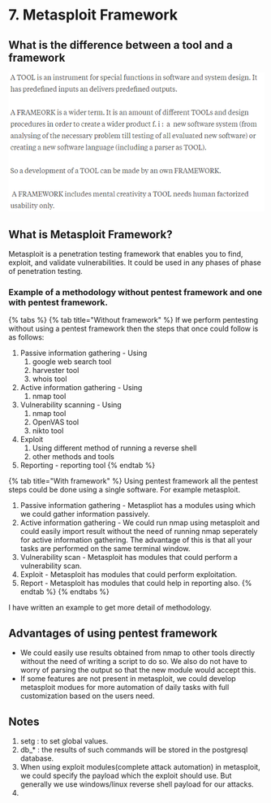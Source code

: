 # 7. Metasploit Framework

## What is the difference between a **tool** and a **framework**

![](../../.gitbook/assets/image-66.png)

## What is Metasploit Framework?

Metasploit is a penetration testing framework that enables you to find, exploit, and validate vulnerabilities. It could be used in any phases of phase of penetration testing.

### Example of a methodology without pentest framework and one with pentest framework.

{% tabs %}
{% tab title="Without framework" %}
If we perform pentesting without using a pentest framework then the steps that once could follow is as follows:

1. Passive information gathering - Using 
   1. google web search tool
   2. harvester tool
   3. whois tool 
2. Active information gathering - Using
   1. nmap tool
3. Vulnerability scanning - Using 
   1. nmap tool
   2. OpenVAS tool
   3. nikto tool
4. Exploit
   1. Using different method of running a reverse shell
   2. other methods and tools
5. Reporting - reporting tool 
{% endtab %}

{% tab title="With framework" %}
Using pentest framework all the pentest steps could be done using a single software. For example metasploit.

1. Passive information gathering - Metaspliot has a modules using which we could gather information passively.
2. Active information gathering - We could run nmap using metasploit and could easily import result without the need of running nmap seperately for active information gathering. The advantage of this is that all your tasks are performed on the same terminal window.
3. Vulnerability scan - Metasploit has modules that could perform a vulnerability scan.
4. Exploit - Metasploit has modules that could perform exploitation.
5. Report - Metasploit has modules that could help in reporting also.
{% endtab %}
{% endtabs %}

I have written an example to get more detail of methodology.

## Advantages of using pentest framework

* We could easily use results obtained from nmap to other tools directly without the need of writing a script to do so. We also do not have to worry of parsing the output so that the new module would accept this. 
* If some features are not present in metasploit, we could develop metasploit modues for more automation of daily tasks with full customization based on the users need.

## Notes

1. setg : to set global values.
2. db\_\* : the results of such commands will be stored in the postgresql database.
3. When using exploit modules\(complete attack automation\) in metasploit, we could specify the payload which the exploit should use. But generally we use windows/linux reverse shell payload for our attacks.
4. 
